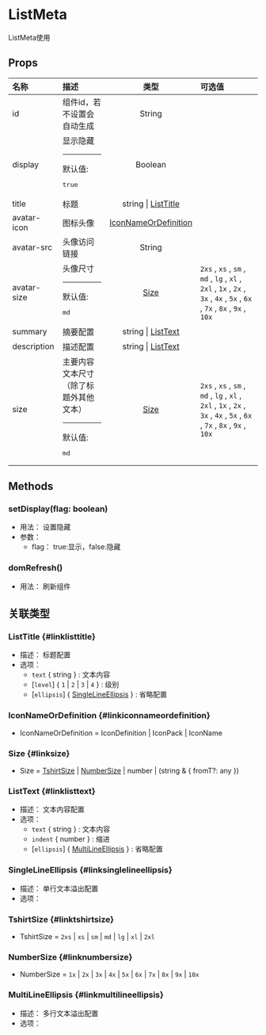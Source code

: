# ListMeta


ListMeta使用

## Props


<div class="props">

| 名称        | 描述                                                               |                        类型                       | 可选值                                                                                                                  |
| :---------- | :----------------------------------------------------------------- | :-----------------------------------------------: | :---------------------------------------------------------------------------------------------------------------------- |
| id          | 组件id，若不设置会自动生成                                         |                       String                      |                                                                                                                         |
| display     | 显示隐藏<hr>默认值:<br><pre>true</pre>                             |                      Boolean                      |                                                                                                                         |
| title       | 标题                                                               |       string \| [ListTitle](#linklisttitle)       |                                                                                                                         |
| avatar-icon | 图标头像                                                           | [IconNameOrDefinition](#linkiconnameordefinition) |                                                                                                                         |
| avatar-src  | 头像访问链接                                                       |                       String                      |                                                                                                                         |
| avatar-size | 头像尺寸<hr>默认值:<br><pre>md</pre>                               |                 [Size](#linksize)                 | `2xs` , `xs` , `sm` , `md` , `lg` , `xl` , `2xl` , `1x` , `2x` , `3x` , `4x` , `5x` , `6x` , `7x` , `8x` , `9x` , `10x` |
| summary     | 摘要配置                                                           |        string \| [ListText](#linklisttext)        |                                                                                                                         |
| description | 描述配置                                                           |        string \| [ListText](#linklisttext)        |                                                                                                                         |
| size        | 主要内容文本尺寸（除了标题外其他文本）<hr>默认值:<br><pre>md</pre> |                 [Size](#linksize)                 | `2xs` , `xs` , `sm` , `md` , `lg` , `xl` , `2xl` , `1x` , `2x` , `3x` , `4x` , `5x` , `6x` , `7x` , `8x` , `9x` , `10x` |

</div>



## Methods

### setDisplay(flag: boolean)
- 用法： 设置隐藏
- 参数：
	 - flag： true:显示，false:隐藏

### domRefresh()
- 用法： 刷新组件

## 关联类型



### ListTitle {#linklisttitle}

- 描述： 标题配置
- 选项：
	 - `text` { string } : 文本内容
	 - [`level`] { `1` \| `2` \| `3` \| `4` } : 级别
	 - [`ellipsis`] { [SingleLineEllipsis](#linksinglelineellipsis) } : 省略配置

### IconNameOrDefinition {#linkiconnameordefinition}

- IconNameOrDefinition = 	 IconDefinition \| IconPack \| IconName

### Size {#linksize}

- Size = 	 [TshirtSize](#linktshirtsize) \| [NumberSize](#linknumbersize) \| number \| (string &amp; { fromT?: any })

### ListText {#linklisttext}

- 描述： 文本内容配置
- 选项：
	 - `text` { string } : 文本内容
	 - `indent` { number } : 缩进
	 - [`ellipsis`] { [MultiLineEllipsis](#linkmultilineellipsis) } : 省略配置

### SingleLineEllipsis {#linksinglelineellipsis}

- 描述： 单行文本溢出配置
- 选项：

### TshirtSize {#linktshirtsize}

- TshirtSize = 	 `2xs` \| `xs` \| `sm` \| `md` \| `lg` \| `xl` \| `2xl`

### NumberSize {#linknumbersize}

- NumberSize = 	 `1x` \| `2x` \| `3x` \| `4x` \| `5x` \| `6x` \| `7x` \| `8x` \| `9x` \| `10x`

### MultiLineEllipsis {#linkmultilineellipsis}

- 描述： 多行文本溢出配置
- 选项：